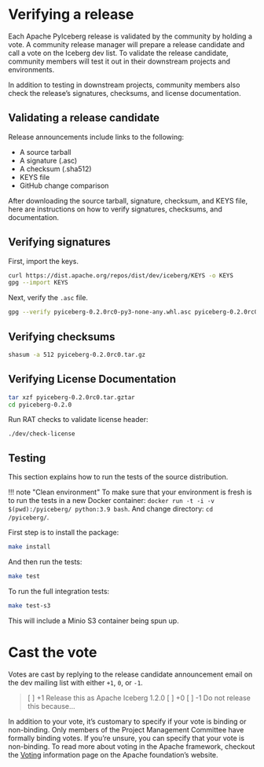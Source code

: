 <!--
  - Licensed to the Apache Software Foundation (ASF) under one
  - or more contributor license agreements.  See the NOTICE file
  - distributed with this work for additional information
  - regarding copyright ownership.  The ASF licenses this file
  - to you under the Apache License, Version 2.0 (the
  - "License"); you may not use this file except in compliance
  - with the License.  You may obtain a copy of the License at
  -
  -   http://www.apache.org/licenses/LICENSE-2.0
  -
  - Unless required by applicable law or agreed to in writing,
  - software distributed under the License is distributed on an
  - "AS IS" BASIS, WITHOUT WARRANTIES OR CONDITIONS OF ANY
  - KIND, either express or implied.  See the License for the
  - specific language governing permissions and limitations
  - under the License.
  -->

# Verifying a release

Each Apache PyIceberg release is validated by the community by holding a vote. A community release manager will prepare a release candidate and call a vote on the Iceberg dev list. To validate the release candidate, community members will test it out in their downstream projects and environments.

In addition to testing in downstream projects, community members also check the release’s signatures, checksums, and license documentation.

## Validating a release candidate

Release announcements include links to the following:

- A source tarball
- A signature (.asc)
- A checksum (.sha512)
- KEYS file
- GitHub change comparison

After downloading the source tarball, signature, checksum, and KEYS file, here are instructions on how to verify signatures, checksums, and documentation.

## Verifying signatures

First, import the keys.

```sh
curl https://dist.apache.org/repos/dist/dev/iceberg/KEYS -o KEYS
gpg --import KEYS
```

Next, verify the `.asc` file.

```sh
gpg --verify pyiceberg-0.2.0rc0-py3-none-any.whl.asc pyiceberg-0.2.0rc0-py3-none-any.whl
```

## Verifying checksums

```sh
shasum -a 512 pyiceberg-0.2.0rc0.tar.gz
```

## Verifying License Documentation

```sh
tar xzf pyiceberg-0.2.0rc0.tar.gztar
cd pyiceberg-0.2.0
```

Run RAT checks to validate license header:

```
./dev/check-license
```

## Testing

This section explains how to run the tests of the source distribution.

!!! note "Clean environment"
    To make sure that your environment is fresh is to run the tests in a new Docker container:
    `docker run -t -i -v $(pwd):/pyiceberg/ python:3.9 bash`.  And change directory: `cd /pyiceberg/`.

First step is to install the package:

```sh
make install
```

And then run the tests:

```sh
make test
```

To run the full integration tests:

```sh
make test-s3
```

This will include a Minio S3 container being spun up.

# Cast the vote

Votes are cast by replying to the release candidate announcement email on the dev mailing list with either `+1`, `0`, or `-1`.

> \[ \] +1 Release this as Apache Iceberg 1.2.0 \[ \] +0 \[ \] -1 Do not release this because…

In addition to your vote, it’s customary to specify if your vote is binding or non-binding. Only members of the Project Management Committee have formally binding votes. If you’re unsure, you can specify that your vote is non-binding. To read more about voting in the Apache framework, checkout the [Voting](https://www.apache.org/foundation/voting.html) information page on the Apache foundation’s website.
